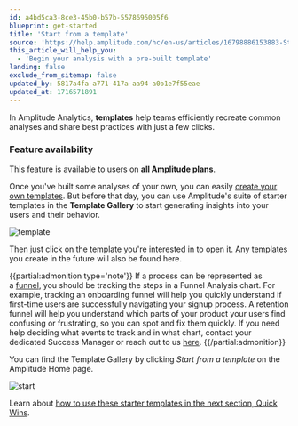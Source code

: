 ```yaml
---
id: a4bd5ca3-8ce3-45b0-b57b-5578695005f6
blueprint: get-started
title: 'Start from a template'
source: 'https://help.amplitude.com/hc/en-us/articles/16798886153883-Start-from-a-template'
this_article_will_help_you:
  - 'Begin your analysis with a pre-built template'
landing: false
exclude_from_sitemap: false
updated_by: 5817a4fa-a771-417a-aa94-a0b1e7f55eae
updated_at: 1716571891
---
```

In Amplitude Analytics, **templates** help teams efficiently recreate common analyses and share best practices with just a few clicks.

### Feature availability

This feature is available to users on **all Amplitude plans**.

Once you've built some analyses of your own, you can easily [create your own templates](/analytics/templates). But before that day, you can use Amplitude's suite of starter templates in the **Template Gallery** to start generating insights into your users and their behavior.

![template](/output/img/get-started/template)

Then just click on the template you're interested in to open it. Any templates you create in the future will also be found here.

{{partial:admonition type='note'}}
If a process can be represented as a [funnel](https://help.amplitude.com/hc/en-us/articles/360039976531), you should be tracking the steps in a Funnel Analysis chart. For example, tracking an onboarding funnel will help you quickly understand if first-time users are successfully navigating your signup process. A retention funnel will help you understand which parts of your product your users find confusing or frustrating, so you can spot and fix them quickly. If you need help deciding what events to track and in what chart, contact your dedicated Success Manager or reach out to us [here](https://help.amplitude.com/hc/en-us/requests/new).
{{/partial:admonition}}

You can find the Template Gallery by clicking *Start from a template* on the Amplitude Home page.

![start](/output/img/get-started/start)

Learn about [how to use these starter templates in the next section, Quick Wins](https://help.amplitude.com/hc/en-us/sections/16796463058587-4-Quick-wins-Get-value-from-Amplitude-right-now).